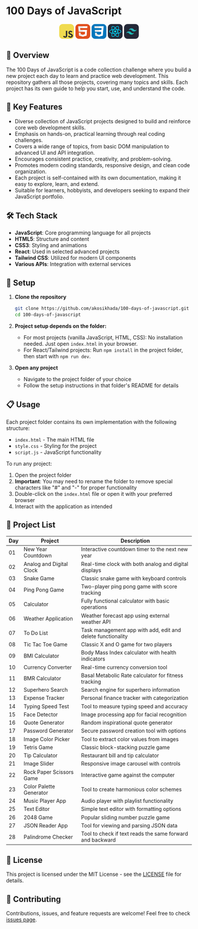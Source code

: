 # 100 Days of JavaScript

<div align="center">
   <img src="assets/js.png" width="40" alt="JavaScript">
   <img src="assets/html.png" width="40" alt="HTML">
   <img src="assets/css.png" width="40" alt="CSS">
   <img src="assets/react.png" width="40" alt="React">
   <img src="assets/tailwind.png" width="40" alt="Tailwind">
</div>

## 📝 Overview

The 100 Days of JavaScript is a code collection challenge where you build a new project each day to learn and practice web development. This repository gathers all those projects, covering many topics and skills. Each project has its own guide to help you start, use, and understand the code.

## 🔑 Key Features

- Diverse collection of JavaScript projects designed to build and reinforce core web development skills.
- Emphasis on hands-on, practical learning through real coding challenges.
- Covers a wide range of topics, from basic DOM manipulation to advanced UI and API integration.
- Encourages consistent practice, creativity, and problem-solving.
- Promotes modern coding standards, responsive design, and clean code organization.
- Each project is self-contained with its own documentation, making it easy to explore, learn, and extend.
- Suitable for learners, hobbyists, and developers seeking to expand their JavaScript portfolio.

## 🛠️ Tech Stack

- **JavaScript**: Core programming language for all projects
- **HTML5**: Structure and content
- **CSS3**: Styling and animations
- **React**: Used in selected advanced projects
- **Tailwind CSS**: Utilized for modern UI components
- **Various APIs**: Integration with external services

## 🚀 Setup

1. **Clone the repository**

   ```bash
   git clone https://github.com/akosikhada/100-days-of-javascript.git
   cd 100-days-of-javascript
   ```

2. **Project setup depends on the folder:**

   - For most projects (vanilla JavaScript, HTML, CSS): No installation needed. Just open `index.html` in your browser.
   - For React/Tailwind projects: Run `npm install` in the project folder, then start with `npm run dev`.

3. **Open any project**
   - Navigate to the project folder of your choice
   - Follow the setup instructions in that folder's README for details

## 📋 Usage

Each project folder contains its own implementation with the following structure:

- `index.html` - The main HTML file
- `style.css` - Styling for the project
- `script.js` - JavaScript functionality

To run any project:

1. Open the project folder
2. **Important**: You may need to rename the folder to remove special characters like "#" and "-" for proper functionality
3. Double-click on the `index.html` file or open it with your preferred browser
4. Interact with the application as intended

## 📂 Project List

| Day | Project                  | Description                                                 |
| --- | ------------------------ | ----------------------------------------------------------- |
| 01  | New Year Countdown       | Interactive countdown timer to the next new year            |
| 02  | Analog and Digital Clock | Real-time clock with both analog and digital displays       |
| 03  | Snake Game               | Classic snake game with keyboard controls                   |
| 04  | Ping Pong Game           | Two-player ping pong game with score tracking               |
| 05  | Calculator               | Fully functional calculator with basic operations           |
| 06  | Weather Application      | Weather forecast app using external weather API             |
| 07  | To Do List               | Task management app with add, edit and delete functionality |
| 08  | Tic Tac Toe Game         | Classic X and O game for two players                        |
| 09  | BMI Calculator           | Body Mass Index calculator with health indicators           |
| 10  | Currency Converter       | Real-time currency conversion tool                          |
| 11  | BMR Calculator           | Basal Metabolic Rate calculator for fitness tracking        |
| 12  | Superhero Search         | Search engine for superhero information                     |
| 13  | Expense Tracker          | Personal finance tracker with categorization                |
| 14  | Typing Speed Test        | Tool to measure typing speed and accuracy                   |
| 15  | Face Detector            | Image processing app for facial recognition                 |
| 16  | Quote Generator          | Random inspirational quote generator                        |
| 17  | Password Generator       | Secure password creation tool with options                  |
| 18  | Image Color Picker       | Tool to extract color values from images                    |
| 19  | Tetris Game              | Classic block-stacking puzzle game                          |
| 20  | Tip Calculator           | Restaurant bill and tip calculator                          |
| 21  | Image Slider             | Responsive image carousel with controls                     |
| 22  | Rock Paper Scissors Game | Interactive game against the computer                       |
| 23  | Color Palette Generator  | Tool to create harmonious color schemes                     |
| 24  | Music Player App         | Audio player with playlist functionality                    |
| 25  | Text Editor              | Simple text editor with formatting options                  |
| 26  | 2048 Game                | Popular sliding number puzzle game                          |
| 27  | JSON Reader App          | Tool for viewing and parsing JSON data                      |
| 28  | Palindrome Checker       | Tool to check if text reads the same forward and backward   |

## 📝 License

This project is licensed under the MIT License - see the [LICENSE](LICENSE) file for details.

## 🤝 Contributing

Contributions, issues, and feature requests are welcome! Feel free to check [issues page](https://github.com/akosikhada/100-days-of-javascript/issues).
